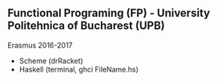 ## Functional Programing (FP) - University Politehnica of Bucharest (UPB)
Erasmus 2016-2017
- Scheme (drRacket)
- Haskell (terminal, ghci FileName.hs)

